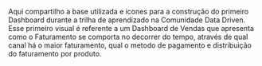 Aqui compartilho a base utilizada e icones para a construção do primeiro Dashboard durante a trilha de aprendizado na Comunidade Data Driven.
Esse primeiro visual é referente a um Dashboard de Vendas que apresenta como o Faturamento se comporta no decorrer do tempo, através de qual canal há o maior faturamento, qual o metodo de pagamento e distribuição do faturamento por produto.
